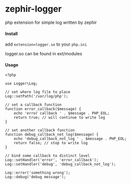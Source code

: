 # zephir-logger
php extension for simple log written by zephir

#### Install

add ``extension=logger.so`` to your ``php.ini``

logger.so can be found in ext/modules

#### Usage

```
<?php

use Logger\Log;

// set where log file to place
Log::setPath('/var/log/php');

// set a callback function
function error_callback($message) {
	echo 'error callback ' . $message . PHP_EOL;
	return true; // will continue to write log
}

// set another callback function
function debug_callback_not_log($message) {
	echo 'debug_callback_not_log ' . $message . PHP_EOL;
	return false; // stop to write log
}

// bind some callback to distinct level
Log::setHandler('error', 'error_callback');
Log::setHandler('debug', 'debug_callback_not_log');

Log::error('something wrong');
Log::debug('debug message');
```
